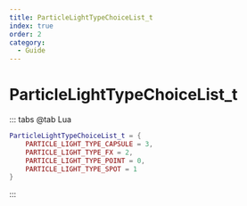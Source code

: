 ```yaml
---
title: ParticleLightTypeChoiceList_t
index: true
order: 2
category:
  - Guide
---
```


# ParticleLightTypeChoiceList_t
::: tabs
@tab Lua
```lua
ParticleLightTypeChoiceList_t = {
    PARTICLE_LIGHT_TYPE_CAPSULE = 3,
    PARTICLE_LIGHT_TYPE_FX = 2,
    PARTICLE_LIGHT_TYPE_POINT = 0,
    PARTICLE_LIGHT_TYPE_SPOT = 1
}
```
:::